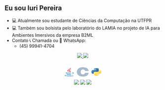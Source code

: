 ## Eu sou Iuri Pereira
- 💻 Atualmente sou estudante de Ciências da Computação na UTFPR  
- 💻 Também sou bolsista pelo laboratório do LAMIA no projeto de IA para Ambientes Imersivos da empresa B2ML  
- Contato 📞 Chamada ou 💬 WhatsApp:  
    - (45) 99941-4704  

<div align="center" style="display: block">
  <a href="https://github.com/iuriapereira">
    <img height="180em" src="https://github-readme-stats.vercel.app/api?username=iuriapereira&show_icons=true&theme=material-dark&include_all_commits=true&count_private=true&bg_color=00000000"/>
    <img height="180em" src="https://github-readme-stats.vercel.app/api/top-langs/?username=iuriapereira&layout=compact&langs_count=16&theme=material-dark&bg_color=00000000"/>
  </a>
</div>

<div align="center" style="display: block; margin: 10px"><br>
  <img align="center" alt="Iuri-Java" height="30" width="40" src="https://raw.githubusercontent.com/devicons/devicon/master/icons/java/java-original.svg">
  <img align="center" alt="Iuri-C" height="30" width="40" src="https://raw.githubusercontent.com/devicons/devicon/master/icons/c/c-original.svg">
  <img align="center" alt="Iuri-Python" height="30" width="40" src="https://raw.githubusercontent.com/devicons/devicon/master/icons/python/python-original.svg">
</div>

<div align="center" style="display: block"> 
  <a href="https://www.linkedin.com/in/iuri-almeida-pereira/" target="_blank"><img src="https://img.shields.io/badge/-LinkedIn-%230077B5?style=for-the-badge&logo=linkedin&logoColor=white"></a>
  <a href="mailto:iuri.cm1997@hotmail.com"><img src="https://img.shields.io/badge/-Gmail-%23333?style=for-the-badge&logo=gmail&logoColor=white"></a>
  <a href="https://instagram.com/iuriapereira" target="_blank"><img src="https://img.shields.io/badge/-Instagram-%23E4405F?style=for-the-badge&logo=instagram&logoColor=white"></a>
</div>
